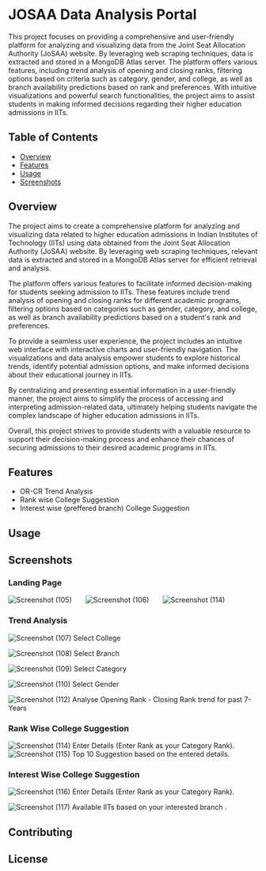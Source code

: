 # JOSAA Data Analysis Portal

This project focuses on providing a comprehensive and user-friendly platform for analyzing and visualizing data from the Joint Seat Allocation Authority (JoSAA) website. By leveraging web scraping techniques, data is extracted and stored in a MongoDB Atlas server. The platform offers various features, including trend analysis of opening and closing ranks, filtering options based on criteria such as category, gender, and college, as well as branch availability predictions based on rank and preferences. With intuitive visualizations and powerful search functionalities, the project aims to assist students in making informed decisions regarding their higher education admissions in IITs.

## Table of Contents

- [Overview](#overview)
- [Features](#features)
- [Usage](#usage)
- [Screenshots](#screenshots)

## Overview

The project aims to create a comprehensive platform for analyzing and visualizing data related to higher education admissions in Indian Institutes of Technology (IITs) using data obtained from the Joint Seat Allocation Authority (JoSAA) website. By leveraging web scraping techniques, relevant data is extracted and stored in a MongoDB Atlas server for efficient retrieval and analysis.

The platform offers various features to facilitate informed decision-making for students seeking admission to IITs. These features include trend analysis of opening and closing ranks for different academic programs, filtering options based on categories such as gender, category, and college, as well as branch availability predictions based on a student's rank and preferences.

To provide a seamless user experience, the project includes an intuitive web interface with interactive charts and user-friendly navigation. The visualizations and data analysis empower students to explore historical trends, identify potential admission options, and make informed decisions about their educational journey in IITs.

By centralizing and presenting essential information in a user-friendly manner, the project aims to simplify the process of accessing and interpreting admission-related data, ultimately helping students navigate the complex landscape of higher education admissions in IITs.

Overall, this project strives to provide students with a valuable resource to support their decision-making process and enhance their chances of securing admissions to their desired academic programs in IITs.

## Features

- OR-CR Trend Analysis
- Rank wise College Suggestion
- Interest wise (preffered branch) College Suggestion

## Usage


## Screenshots

### Landing Page
![Screenshot (105)](https://github.com/Haribhajank/JOSAA_DAP/assets/106884012/56de4da1-53d7-4ff8-abb7-91b030f55cb3) &nbsp;
&nbsp; 
&nbsp; 
![Screenshot (106)](https://github.com/Haribhajank/JOSAA_DAP/assets/106884012/1aa9bc7d-592a-4f8e-ac18-4c8a237e9684) &nbsp; 
&nbsp; 
&nbsp; 
![Screenshot (114)](https://github.com/Haribhajank/JOSAA_DAP/assets/106884012/29512416-cc24-4dd6-93a0-8d91796e1bbf) &nbsp; 
&nbsp; 
&nbsp;



### Trend Analysis
![Screenshot (107)](https://github.com/Haribhajank/JOSAA_DAP/assets/106884012/24143033-7e47-4608-98fc-ea58b2c12b6b) 
Select College &nbsp; &nbsp;

![Screenshot (108)](https://github.com/Haribhajank/JOSAA_DAP/assets/106884012/ed8b7f5f-fcff-4315-845e-df93974611a1)
Select Branch &nbsp; &nbsp;

![Screenshot (109)](https://github.com/Haribhajank/JOSAA_DAP/assets/106884012/49be5f28-8dd8-4047-9303-619055584643)
Select Category &nbsp; &nbsp;

![Screenshot (110)](https://github.com/Haribhajank/JOSAA_DAP/assets/106884012/3eb1fcaa-553d-4a2f-bf9b-cf537de64e26)
Select Gender &nbsp; &nbsp;

![Screenshot (112)](https://github.com/Haribhajank/JOSAA_DAP/assets/106884012/48c2a7a1-d116-4dd9-827b-fa00f25141a0)
Analyse Opening Rank - Closing Rank trend for past 7- Years &nbsp; &nbsp; &nbsp; &nbsp;


### Rank Wise College Suggestion
![Screenshot (114)](https://github.com/Haribhajank/JOSAA_DAP/assets/106884012/27711496-c46b-4db5-9bd4-3ac104a4ac1a)
Enter Details (Enter Rank as your Category Rank). &nbsp; &nbsp;
![Screenshot (115)](https://github.com/Haribhajank/JOSAA_DAP/assets/106884012/18399470-afb4-44e1-8c3d-01329349f911)
Top 10 Suggestion based on the entered details. &nbsp; &nbsp; 
&nbsp; &nbsp;&nbsp; &nbsp;

### Interest Wise College Suggestion
![Screenshot (116)](https://github.com/Haribhajank/JOSAA_DAP/assets/106884012/292f7e4a-239b-4261-b422-65fab7a0276e)
Enter Details (Enter Rank as your Category Rank).&nbsp; &nbsp;

![Screenshot (117)](https://github.com/Haribhajank/JOSAA_DAP/assets/106884012/f9629c51-5771-480c-921a-f3c7196bf6c2)
Available IITs based on your interested branch .&nbsp; &nbsp;





<!-- Add more screenshots as necessary -->

## Contributing

## License
